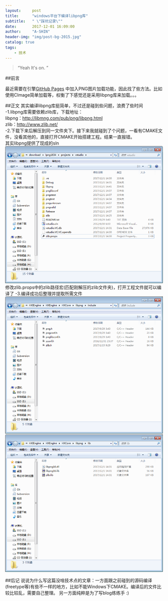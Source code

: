 ```yaml
---
layout:     post
title:      "windows平台下编译libpng库"
subtitle:   " \"踩坑记录\""
date:       2017-12-01 16:09:00
author:     "A-SHIN"
header-img: "img/post-bg-2015.jpg"
catalog: true
tags:
    - 技术
---
```


> “Yeah It's on. ”


##前言

最近需要在引擎[GitHub Pages](https://github.com/huangx916/HXEngine)
中加入PNG图片加载功能，因此找了些方法。比如使用CImage简单加载等，权衡了下感觉还是采用libpng库来加载。。。

##正文
其实编译libpng库挺简单，不过还是碰到些问题，浪费了些时间</br>
-1.libpng库需要依赖zlib库，下载地址：</br>
libpng：http://libmng.com/pub/png/libpng.html</br>
zlib：http://www.zlib.net/</br>
-2.下载下来后解压到同一文件夹下。接下来我就碰到了个问题，一看有CMAKE文件，没看其他的，直接打开CMAKE开始搭建工程。结果一直报错。</br>
其实libpng提供了现成的sln</br>
<img class="shadow" src="/img/in-post/libpng/1.png" width="600">
修改zlib.props中的zlib路径宏(匹配刚解压的zlib文件夹)，打开工程文件就可以编译了
-3.编译成功后整理并提取所需文件
<img class="shadow" src="/img/in-post/libpng/3.png" width="600">
<img class="shadow" src="/img/in-post/libpng/4.png" width="600">

##后记
说说为什么写这篇没啥技术点的文章：一方面跟之前碰到的源码编译(freetype等)有些不一样的地方，比如不能Windows下CMAKE。编译后的文件比较比较乱，需要自己整理。
另一方面纯粹是为了写blog练练手 :)